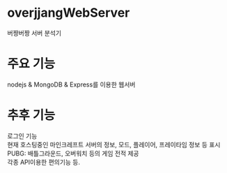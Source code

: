 # overjjangWebServer
버짱버짱 서버 분석기

# 주요 기능
nodejs & MongoDB & Express를 이용한 웹서버

# 추후 기능
로그인 기능<br>
현재 호스팅중인 마인크레프트 서버의 정보, 모드, 플레이어, 프레이타임 정보 등 표시<br>
PUBG: 배틀그라운드, 오버워치 등의 게임 전적 제공<br>
각종 API이용한 편의기능 등.
